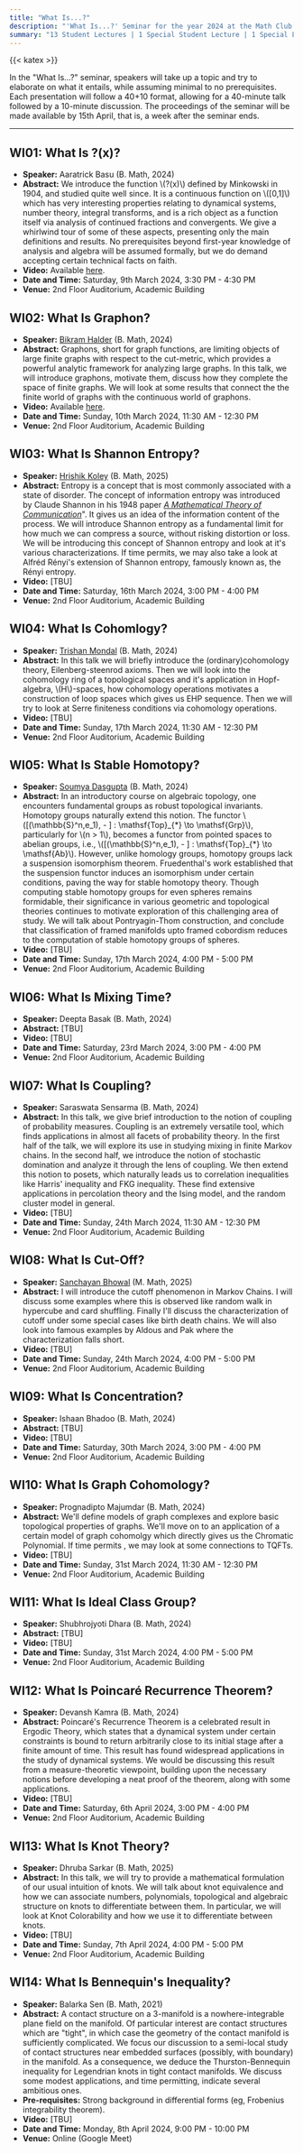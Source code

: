 ```yaml
---
title: "What Is...?"
description: "'What Is...?' Seminar for the year 2024 at the Math Club at Indian Statistical Institute, Bangalore."
summary: "13 Student Lectures | 1 Special Student Lecture | 1 Special Lecture | 15 Speakers"
---
```


{{< katex >}}

In the "What Is...?" seminar, speakers will take up a topic and try to elaborate on what it entails, while assuming minimal to no prerequisites. Each presentation will follow a 40+10 format, allowing for a 40-minute talk followed by a 10-minute discussion. The proceedings of the seminar will be made available by 15th April, that is, a week after the seminar ends.

---

## WI01: What Is ?(x)?

- **Speaker:** Aaratrick Basu (B. Math, 2024)
- **Abstract:** We introduce the function \\(?(x)\\) defined by Minkowski in 1904, and studied quite well since. It is a continuous function on \\(\[0,1\]\\) which has very interesting properties relating to dynamical systems, number theory, integral transforms, and is a rich object as a function itself via analysis of continued fractions and convergents. We give a whirlwind tour of some of these aspects, presenting only the main definitions and results. No prerequisites beyond first-year knowledge of analysis and algebra will be assumed formally, but we do demand accepting certain technical facts on faith.
- **Video:** Available [here](https://youtu.be/okQy5eWgq3k).
- **Date and Time:** Saturday, 9th March 2024, 3:30 PM - 4:30 PM
- **Venue:** 2nd Floor Auditorium, Academic Building

## WI02: What Is Graphon?

- **Speaker:** [Bikram Halder](https://bikramhalder.github.io/) (B. Math, 2024)
- **Abstract:** Graphons, short for graph functions, are limiting objects of large finite graphs with respect to the cut-metric, which provides a powerful analytic framework for analyzing large graphs. In this talk, we will introduce graphons, motivate them, discuss how they complete the space of finite graphs. We will look at some results that connect the the finite world of graphs with the continuous world of graphons.
- **Video:** Available [here](https://youtu.be/S-0BKV4ilZU).
- **Date and Time:** Sunday, 10th March 2024, 11:30 AM - 12:30 PM
- **Venue:** 2nd Floor Auditorium, Academic Building

## WI03: What Is Shannon Entropy?

- **Speaker:** [Hrishik Koley](https://hrishik-koley.github.io/) (B. Math, 2025)
- **Abstract:** Entropy is a concept that is most commonly associated with a state of disorder. The concept of information entropy was introduced by Claude Shannon in his 1948 paper [_A Mathematical Theory of Communication_](https://web.archive.org/https://people.math.harvard.edu/~ctm/home/text/others/shannon/entropy/entropy.pdf)". It gives us an idea of the information content of the process. We will introduce Shannon entropy as a fundamental limit for how much we can compress a source, without risking distortion or loss. We will be introducing this concept of Shannon entropy and look at it's various characterizations. If time permits, we may also take a look at Alfréd Rényi's extension of Shannon entropy, famously known as, the Rényi entropy.
- **Video:** [TBU]
- **Date and Time:** Saturday, 16th March 2024, 3:00 PM - 4:00 PM
- **Venue:** 2nd Floor Auditorium, Academic Building

## WI04: What Is Cohomlogy?

- **Speaker:** [Trishan Mondal](https://trishan8.github.io/) (B. Math, 2024)
- **Abstract:** In this talk we will briefly introduce the (ordinary)cohomology theory, Eilenberg-steenrod axioms. Then we will look into the cohomology ring of a topological spaces and it's application in Hopf-algebra, \\(H\\)-spaces, how cohomology operations motivates a construction of loop spaces which gives us EHP sequence. Then we will try to look at Serre finiteness conditions via cohomology operations.
- **Video:** [TBU]
- **Date and Time:** Sunday, 17th March 2024, 11:30 AM - 12:30 PM
- **Venue:** 2nd Floor Auditorium, Academic Building

## WI05: What Is Stable Homotopy?

- **Speaker:** [Soumya Dasgupta](https://omegasd18.github.io/) (B. Math, 2024)
- **Abstract:** In an introductory course on algebraic topology, one encounters fundamental groups as robust topological invariants. Homotopy groups naturally extend this notion. The functor \\(\[(\mathbb{S}^n,e_1), - \] : \mathsf{Top}\_{\*} \to \mathsf{Grp}\\), particularly for \\(n > 1\\), becomes a functor from pointed spaces to abelian groups, i.e., \\([(\mathbb{S}^n,e_1), - ] : \mathsf{Top}\_{\*} \to \mathsf{Ab}\\). However, unlike homology groups, homotopy groups lack a suspension isomorphism theorem. Fruedenthal's work established that the suspension functor induces an isomorphism under certain conditions, paving the way for stable homotopy theory. Though computing stable homotopy groups for even spheres remains formidable, their significance in various geometric and topological theories continues to motivate exploration of this challenging area of study. We will talk about Pontryagin-Thom construction, and conclude that classification of framed manifolds upto framed cobordism reduces to the computation of stable homotopy groups of spheres.
- **Video:** [TBU]
- **Date and Time:** Sunday, 17th March 2024, 4:00 PM - 5:00 PM
- **Venue:** 2nd Floor Auditorium, Academic Building

## WI06: What Is Mixing Time?

- **Speaker:** Deepta Basak (B. Math, 2024)
- **Abstract:** [TBU]
- **Video:** [TBU]
- **Date and Time:** Saturday, 23rd March 2024, 3:00 PM - 4:00 PM
- **Venue:** 2nd Floor Auditorium, Academic Building

## WI07: What Is Coupling?

- **Speaker:** Saraswata Sensarma (B. Math, 2024)
- **Abstract:** In this talk, we give brief introduction to the notion of coupling of probability measures. Coupling is an extremely versatile tool, which finds applications in almost all facets of probability theory. In the first half of the talk, we will explore its use in studying mixing in finite Markov chains. In the second half, we introduce the notion of stochastic domination and analyze it through the lens of coupling. We then extend this notion to posets, which naturally leads us to correlation inequalities like Harris' inequality and FKG inequality. These find extensive applications in percolation theory and the Ising model, and the random cluster model in general.
- **Video:** [TBU]
- **Date and Time:** Sunday, 24th March 2024, 11:30 AM - 12:30 PM
- **Venue:** 2nd Floor Auditorium, Academic Building

## WI08: What Is Cut-Off?

- **Speaker:** [Sanchayan Bhowal](https://sanchayan-bhowal.github.io/) (M. Math, 2025)
- **Abstract:** I will introduce the cutoff phenomenon in Markov Chains. I will discuss some examples where this is observed like random walk in hypercube and card shuffling. Finally I'll discuss the characterization of cutoff under some special cases like birth death chains. We will also look into famous examples by Aldous and Pak where the characterization falls short.
- **Video:** [TBU]
- **Date and Time:** Sunday, 24th March 2024, 4:00 PM - 5:00 PM
- **Venue:** 2nd Floor Auditorium, Academic Building

## WI09: What Is Concentration?

- **Speaker:** Ishaan Bhadoo (B. Math, 2024)
- **Abstract:** [TBU]
- **Video:** [TBU]
- **Date and Time:** Saturday, 30th March 2024, 3:00 PM - 4:00 PM
- **Venue:** 2nd Floor Auditorium, Academic Building

## WI10: What Is Graph Cohomology?

- **Speaker:** Prognadipto Majumdar (B. Math, 2024)
- **Abstract:** We'll define models of graph complexes and explore basic topological properties of graphs. We'll move on to an application of a certain model of graph cohomolgy which directly gives us the Chromatic Polynomial. If time permits , we may look at some connections to TQFTs.
- **Video:** [TBU]
- **Date and Time:** Sunday, 31st March 2024, 11:30 AM - 12:30 PM
- **Venue:** 2nd Floor Auditorium, Academic Building

## WI11: What Is Ideal Class Group?

- **Speaker:** Shubhrojyoti Dhara (B. Math, 2024)
- **Abstract:** [TBU]
- **Video:** [TBU]
- **Date and Time:** Sunday, 31st March 2024, 4:00 PM - 5:00 PM
- **Venue:** 2nd Floor Auditorium, Academic Building

## WI12: What Is Poincaré Recurrence Theorem?

- **Speaker:** Devansh Kamra (B. Math, 2024)
- **Abstract:** Poincaré's Recurrence Theorem is a celebrated result in Ergodic Theory, which states that a dynamical system under certain constraints is bound to return arbitrarily close to its initial stage after a finite amount of time. This result has found widespread applications in the study of dynamical systems. We would be discussing this result from a measure-theoretic viewpoint, building upon the necessary notions before developing a neat proof of the theorem, along with some applications.
- **Video:** [TBU]
- **Date and Time:** Saturday, 6th April 2024, 3:00 PM - 4:00 PM
- **Venue:** 2nd Floor Auditorium, Academic Building

## WI13: What Is Knot Theory?

- **Speaker:** Dhruba Sarkar (B. Math, 2025)
- **Abstract:** In this talk, we will try to provide a mathematical formulation of our usual intuition of knots. We will talk about knot equivalence and how we can associate numbers, polynomials, topological and algebraic structure on knots to differentiate between them. In particular, we will look at Knot Colorability and how we use it to differentiate between knots.
- **Video:** [TBU]
- **Date and Time:** Sunday, 7th April 2024, 4:00 PM - 5:00 PM
- **Venue:** 2nd Floor Auditorium, Academic Building

## WI14: What Is Bennequin's Inequality?

- **Speaker:** Balarka Sen (B. Math, 2021)
- **Abstract:** A contact structure on a 3-manifold is a nowhere-integrable plane field on the manifold. Of particular interest are contact structures which are "tight", in which case the geometry of the contact manifold is sufficiently complicated. We focus our discussion to a semi-local study of contact structures near embedded surfaces (possibly, with boundary) in the manifold. As a consequence, we deduce the Thurston-Bennequin inequality for Legendrian knots in tight contact manifolds. We discuss some modest applications, and time permitting, indicate several ambitious ones.
- **Pre-requisites:** Strong background in differential forms (eg, Frobenius integrability theorem).
- **Video:** [TBU]
- **Date and Time:** Monday, 8th April 2024, 9:00 PM - 10:00 PM
- **Venue:** Online (Google Meet)
